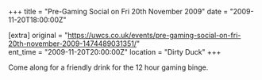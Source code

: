+++
title = "Pre-Gaming Social on Fri 20th November 2009"
date = "2009-11-20T18:00:00Z"

[extra]
original = "https://uwcs.co.uk/events/pre-gaming-social-on-fri-20th-november-2009-1474489031351/"    
ent_time = "2009-11-20T20:00:00Z"
location = "Dirty Duck"
+++

Come along for a friendly drink for the 12 hour gaming binge.

